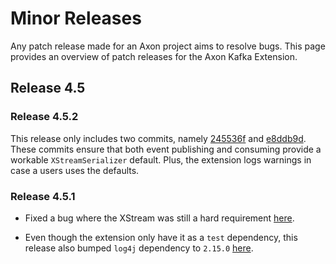 # Minor Releases

Any patch release made for an Axon project aims to resolve bugs.
This page provides an overview of patch releases for the Axon Kafka Extension.

## Release 4.5

### Release 4.5.2

This release only includes two commits, namely [245536f](https://github.com/AxonFramework/extension-kafka/commit/245536fa99086857ca63da752773c562af962da4) and [e8ddb9d](https://github.com/AxonFramework/extension-kafka/commit/e8ddb9dc77e1ab66c09a0a279394f9b5e331d6a1).
These commits ensure that both event publishing and consuming provide a workable `XStreamSerializer` default.
Plus, the extension logs warnings in case a users uses the defaults.

### Release 4.5.1

* Fixed a bug where the XStream was still a hard requirement [here](https://github.com/AxonFramework/extension-kafka/pull/214).

* Even though the extension only have it as a `test` dependency, this release also bumped `log4j` dependency to `2.15.0` [here](https://github.com/AxonFramework/extension-kafka/commit/6efd14c8108f8d991a8f07b3b526c0169f4d4e88).
 
